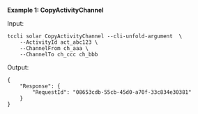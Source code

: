 **Example 1: CopyActivityChannel**



Input: 

```
tccli solar CopyActivityChannel --cli-unfold-argument  \
    --ActivityId act_abc123 \
    --ChannelFrom ch_aaa \
    --ChannelTo ch_ccc ch_bbb
```

Output: 
```
{
    "Response": {
        "RequestId": "08653cdb-55cb-45d0-a70f-33c834e30381"
    }
}
```

